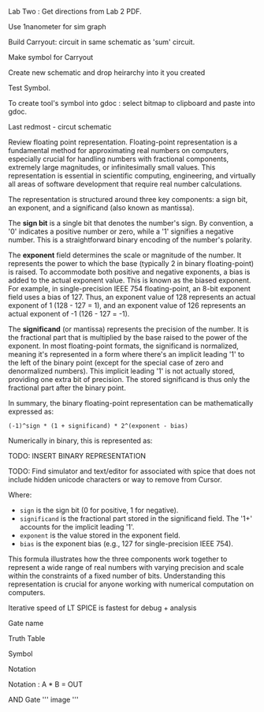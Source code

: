 
Lab Two : Get directions from Lab 2 PDF.

Use 1nanometer for sim graph

Build Carryout: circuit in same schematic as 'sum' circuit.

Make symbol for Carryout

Create new schematic and drop heirarchy into it you created

Test Symbol.


To create tool's symbol into gdoc : select bitmap to clipboard and paste into gdoc.




Last redmost - circut schematic









Review floating point representation. Floating-point representation is a fundamental method for approximating real numbers on computers, especially crucial for handling numbers with fractional components, extremely large magnitudes, or infinitesimally small values.  This representation is essential in scientific computing, engineering, and virtually all areas of software development that require real number calculations.

The representation is structured around three key components: a sign bit, an exponent, and a significand (also known as mantissa).

The **sign bit** is a single bit that denotes the number's sign.  By convention, a '0' indicates a positive number or zero, while a '1' signifies a negative number. This is a straightforward binary encoding of the number's polarity.

The **exponent** field determines the scale or magnitude of the number. It represents the power to which the base (typically 2 in binary floating-point) is raised.  To accommodate both positive and negative exponents, a bias is added to the actual exponent value. This is known as the biased exponent.  For example, in single-precision IEEE 754 floating-point, an 8-bit exponent field uses a bias of 127.  Thus, an exponent value of 128 represents an actual exponent of 1 (128 - 127 = 1), and an exponent value of 126 represents an actual exponent of -1 (126 - 127 = -1).

The **significand** (or mantissa) represents the precision of the number. It is the fractional part that is multiplied by the base raised to the power of the exponent. In most floating-point formats, the significand is normalized, meaning it's represented in a form where there's an implicit leading '1' to the left of the binary point (except for the special case of zero and denormalized numbers). This implicit leading '1' is not actually stored, providing one extra bit of precision.  The stored significand is thus only the fractional part after the binary point.

In summary, the binary floating-point representation can be mathematically expressed as:

```
(-1)^sign * (1 + significand) * 2^(exponent - bias)
```

Numerically in binary, this is represented as:


TODO: INSERT BINARY REPRESENTATION

TODO: Find simulator and text/editor for associated with spice that does not include hidden unicode characters or way to remove from Cursor. 


 
Where:
* `sign` is the sign bit (0 for positive, 1 for negative).
* `significand` is the fractional part stored in the significand field. The '1+' accounts for the implicit leading '1'.
* `exponent` is the value stored in the exponent field.
* `bias` is the exponent bias (e.g., 127 for single-precision IEEE 754).

This formula illustrates how the three components work together to represent a wide range of real numbers with varying precision and scale within the constraints of a fixed number of bits.  Understanding this representation is crucial for anyone working with numerical computation on computers.

Iterative speed of LT SPICE is fastest for debug + analysis

Gate name

Truth Table 

Symbol

Notation

Notation : A * B = OUT

AND Gate
'''
image
'''
